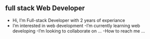 ## full stack Web Developer
- Hi, I’m Full-stack Developer with 2 years of experiance 
- I’m interested in web development
-I’m currently learning web developing
-I’m looking to collaborate on ...
-How to reach me ...

<!---
amrmuhamedd/amrmuhamedd is a ✨ special ✨ repository because its `README.md` (this file) appears on your GitHub profile.
You can click the Preview link to take a look at your changes.
--->
